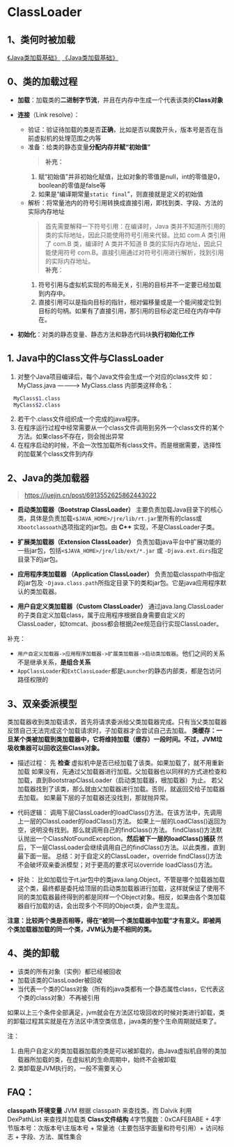 # ClassLoader
## 1、类何时被加载
[《Java类加载基础》](https://juejin.cn/post/6984764707580149768)
[《Java类加载基础》](https://juejin.cn/post/6984764707580149768)

## 0、类的加载过程
- **加载**：加载类的**二进制字节流**，并且在内存中生成一个代表该类的**Class对象**

- **连接**（Link resolve）：
  - 验证：验证待加载的类是否**正确**，比如是否以魔数开头，版本号是否在当前虚拟机的处理范围之内等
  - 准备：给类的静态变量**分配内存并赋“初始值”**
    > **补充：**
    1. 赋“初始值”并非初始化赋值，比如对象的零值是null，int的零值是0，boolean的零值是false等
    2. 如果是“编译期常量```static final```”，则直接就是定义的初始值
  - 解析：将常量池内的符号引用转换成直接引用，即找到类、字段、方法的实际内存地址
    > 首先需要解释一下符号引用：在编译时，Java 类并不知道所引用的类的实际地址，因此只能使用符号引用来代替。比如 com.A 类引用了 com.B 类，编译时 A 类并不知道 B 类的实际内存地址，因此只能使用符号 com.B。直接引用通过对符号引用进行解析，找到引用的实际内存地址。  
    > **补充**：
    1. 符号引用与虚拟机实现的布局无关，引用的目标并不一定要已经加载到内存中。
    2. 直接引用可以是指向目标的指针，相对偏移量或是一个能间接定位到目标的句柄。如果有了直接引用，那引用的目标必定已经在内存中存在。

- **初始化**：对类的静态变量、静态方法和静态代码块**执行初始化工作**

## 1. Java中的Class文件与ClassLoader
1. 对整个Java项目编译后，每个Java文件会生成一个对应的class文件
    如：MyClass.java ————> MyClass.class 
    内部类这样命名： 
  ```bash
    MyClass$1.class  
    MyClass$2.class
  ```
2. 若干个.class文件组织成一个完成的java程序。
3. 在程序运行过程中经常需要从一个class文件调用到另外一个class文件的某个方法。如果class不存在，则会抛出异常
4. 在程序启动的时候，不会一次性加载所有class文件。而是根据需要，选择性的加载某个class文件到内存

## 2、Java的类加载器

>https://juejin.cn/post/6913552625862443022

- **启动类加载器（Bootstrap ClassLoader）**
主要负责加载Java目录下的核心类，具体是负责加载```<$JAVA_HOME>/jre/lib/rt.jar```里所有的class或```Xbootclassoath```选项指定的jar包。由 **C++** 实现，不是ClassLoader子类。

- **扩展类加载器（Extension ClassLoader）**
负责加载java平台中扩展功能的一些jar包，包括```<$JAVA_HOME>/jre/lib/ext/*.jar``` 或 ``-Djava.ext.dirs``指定目录下的jar包。

- **应用程序类加载器 （Application ClassLoader）**
负责加载classpath中指定的jar包及 ```-Djava.class.path```所指定目录下的类和jar包。它是java应用程序默认的类加载器。

- **用户自定义类加载器（Custom ClassLoader）**
通过java.lang.ClassLoader的子类自定义加载class，属于应用程序根据自身需要自定义的ClassLoader，如tomcat、jboss都会根据j2ee规范自行实现ClassLoader。

补充：
- ```用户自定义加载器->应用程序加载器->扩展类加载器->启动类加载器```。他们之间的关系不是继承关系，**是组合关系**
- ```AppClassLoader```和```ExtClassLoader```都是```Launcher```的静态内部类，都是包访问路径权限的


## 3、双亲委派模型
类加载器收到类加载请求，首先将请求委派给父类加载器完成。只有当父类加载器反馈自己无法完成这个加载请求时，子加载器才会尝试自己去加载。
**类缓存：一旦某个类被加载到类加载器中，它将维持加载（缓存）一段时间。不过，JVM垃圾收集器可以回收这些Class对象。**

- 描述过程：
先 **检查** 虚拟机中是否已经加载了该类。如果加载了，就不用重新加载
如果没有，先通过父加载器进行加载。父加载器也以同样的方式进检查和加载，直到BootstrapClassLoader（启动类加载器，根加载器）为止。
若父加载器找到了该类，那么就由父加载器进行加载。否则，就返回交给子加载器去加载。
如果最下层的子加载器还没找到，那就抛异常。

- 代码逻辑：
调用下层ClassLoader的loadClass()方法。在该方法中，先调用上一层的ClassLoader的loadClass()方法。
如果上一层的LoadClass()返回为空，说明没有找到。那么就调用自己的findClass()方法。
findClass()方法默认抛出一个ClassNotFoundException。**然后被下一层的loadClass()捕获**
然后，下一层ClassLoader会继续调用自己的findClass()方法。以此类推，直到最下面一层。
总结：对于自定义的ClassLoader，override findClass()方法不会破坏双亲委派模型；对于更高的要求可以override loadClass()方法。

- 好处：
比如加载位于rt.jar包中的类java.lang.Object，不管是哪个加载器加载这个类，最终都是委托给顶层的启动类加载器进行加载，这样就保证了使用不同的类加载器最终得到的都是同样一个Object对象。相反，如果由各个类加载器自行加载的话，会出现多个不同的Object类，会产生混乱。

**注意：比较两个类是否相等，得在“被同一个类加载器中加载”才有意义。即被两个类加载器加载的同一个类，JVM认为是不相同的类。**

## 4、类的卸载
- 该类的所有对象（实例）都已经被回收
- 加载该类的ClassLoader被回收
- 当代表一个类的Class对象（所有的java类都有一个静态属性class，它代表这个类的class对象）不再被引用

如果以上三个条件全部满足，jvm就会在方法区垃圾回收的时候对类进行卸载，类的卸载过程其实就是在方法区中清空类信息，java类的整个生命周期就结束了。

注：
1. 由用户自定义的类加载器加载的类是可以被卸载的，由Java虚拟机自带的类加载器所加载的类，在虚拟机的生命周期中，始终不会被卸载  
2. 类卸载是JVM执行的，一般不需要关心  

## FAQ：

**classpath 环境变量**
JVM 根据 classpath 来查找类，而 Dalvik 利用 DexPathList 来查找并加载类
**Class文件结构**
4字节魔数：0xCAFEBABE + 4字节版本号：次版本号\主版本号 + 常量池（主要包括字面量和符号引用）+ 访问标志 + 字段、方法、属性集合











